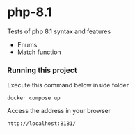 # php-8.1
Tests of php 8.1 syntax and features
- Enums
- Match function

### Running this project

Execute this command below inside folder

```
docker compose up
```

Access the address in your browser
```
http://localhost:8181/
```
